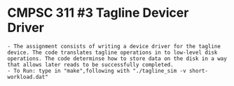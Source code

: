 # CMPSC 311 #3 Tagline Devicer Driver
	- The assignment consists of writing a device driver for the tagline device. The code translates tagline operations in to low-level disk operations. The code determinse how to store data on the disk in a way that allows later reads to be successfully completed.
	- To Run: type in "make",following with "./tagline_sim -v short-workload.dat"
		
